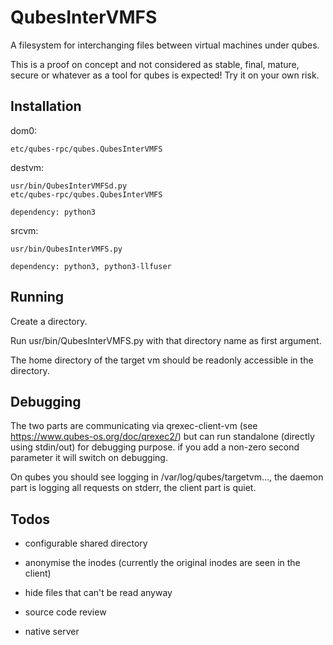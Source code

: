 QubesInterVMFS
==============

A filesystem for interchanging files between virtual machines under qubes.

This is a proof on concept and not considered as stable, final, mature, secure
or whatever as a tool for qubes is expected! Try it on your own risk.

Installation
------------

dom0:

	etc/qubes-rpc/qubes.QubesInterVMFS

destvm:

	usr/bin/QubesInterVMFSd.py
	etc/qubes-rpc/qubes.QubesInterVMFS

	dependency: python3

srcvm:

	usr/bin/QubesInterVMFS.py

	dependency: python3, python3-llfuser

Running
-------

Create a directory.

Run usr/bin/QubesInterVMFS.py with that directory name as first argument.

The home directory of the target vm should be readonly accessible in the
directory.

Debugging
---------

The two parts are communicating via qrexec-client-vm (see
https://www.qubes-os.org/doc/qrexec2/) but can run standalone (directly using
stdin/out) for debugging purpose. if you add a non-zero second parameter it
will switch on debugging.

On qubes you should see logging in /var/log/qubes/targetvm..., the daemon part
is logging all requests on stderr, the client part is quiet.

Todos
-----

- configurable shared directory

- anonymise the inodes (currently the original inodes are seen in the client)

- hide files that can't be read anyway

- source code review

- native server

